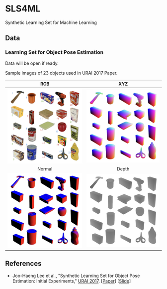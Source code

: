 # SLS4ML
Synthetic Learning Set for Machine Learning

## Data
### Learning Set for Object Pose Estimation
Data will be open if ready.

Sample images of 23 objects used in URAI 2017 Paper.

RGB |XYZ 
:----:|:----:
![alt text][URAI17 RGB] | ![alt text][URAI17 XYZ]
Normal |Depth 
![alt text][URAI17 Normal] | ![alt text][URAI17 Depth] 

## References
- Joo-Haeng Lee et al., "Synthetic Learning Set for Object Pose Estimation: Initial Experiments," [URAI 2017](http://www.urai2017.org). [[Paper](https://github.com/joohaeng/SLS4ML/blob/master/URAI2017%20ModMan.SLS%20Revision.pdf)] [[Slide](https://github.com/joohaeng/SLS4ML/blob/master/ModMan.SLS%20URAI%202017%20comp.pdf)]

[URAI17 RGB]: fig/URAI2017/23-RGB-2.png "RGB images"
[URAI17 XYZ]: fig/URAI2017/23-XYZ.png "XYZ images"
[URAI17 Normal]: fig/URAI2017/23-Normal.png "Normal images"
[URAI17 Depth]: fig/URAI2017/23-Depth.png "Depth images"
